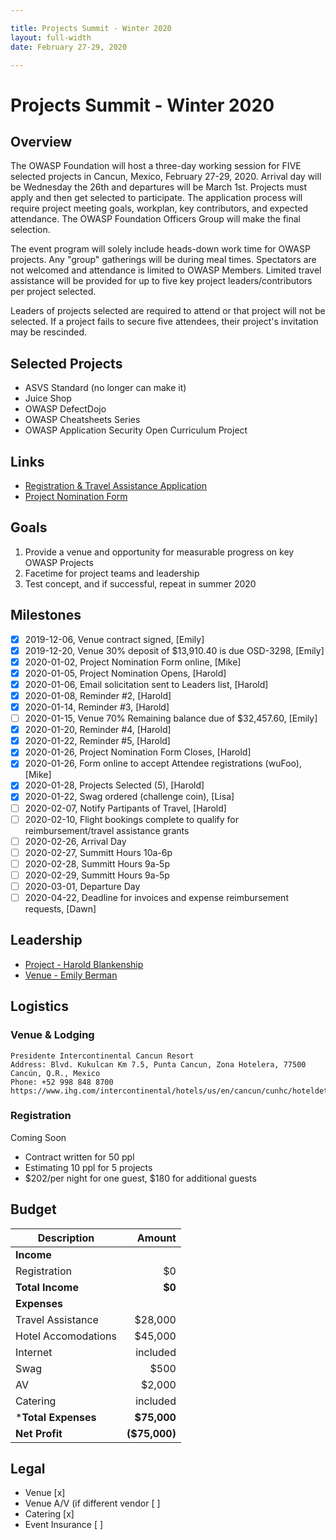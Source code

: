 ```yaml
---

title: Projects Summit - Winter 2020
layout: full-width
date: February 27-29, 2020

---
```


# Projects Summit - Winter 2020

## Overview

The OWASP Foundation will host a three-day working session for FIVE selected projects in Cancun, Mexico, February 27-29, 2020. Arrival day will be Wednesday the 26th and departures will be March 1st. Projects must apply and then get selected to participate. The application process will require project meeting goals, workplan, key contributors, and expected attendance. The OWASP Foundation Officers Group will make the final selection.

The event program will solely include heads-down work time for OWASP projects. Any "group" gatherings will be during meal times. Spectators are not welcomed and attendance is limited to OWASP Members. Limited travel assistance will be provided for up to five key project leaders/contributors per project selected.

Leaders of projects selected are required to attend or that project will not be selected. If a project fails to secure five attendees, their project's invitation may be rescinded.

## Selected Projects
- ASVS Standard (no longer can make it)
- Juice Shop
- OWASP DefectDojo
- OWASP Cheatsheets Series
- OWASP Application Security Open Curriculum Project

## Links
- [Registration & Travel Assistance Application](https://owasp.wufoo.com/forms/projects-summit-registration-and-travel-assistance/)
- [Project Nomination Form](https://owasp.wufoo.com/forms/projects-summit-application/)

## Goals

1. Provide a venue and opportunity for measurable progress on key OWASP Projects
2. Facetime for project teams and leadership
3. Test concept, and if successful, repeat in summer 2020

## Milestones

- [x] 2019-12-06, Venue contract signed, [Emily]
- [x] 2019-12-20, Venue 30% deposit of $13,910.40 is due OSD-3298, [Emily]
- [x] 2020-01-02, Project Nomination Form online, [Mike]
- [x] 2020-01-05, Project Nomination Opens, [Harold]
- [x] 2020-01-06, Email solicitation sent to Leaders list, [Harold]
- [x] 2020-01-08, Reminder #2, [Harold]
- [x] 2020-01-14, Reminder #3, [Harold]
- [ ] 2020-01-15, Venue 70% Remaining balance due of $32,457.60, [Emily]
- [x] 2020-01-20, Reminder #4, [Harold]
- [x] 2020-01-22, Reminder #5, [Harold]
- [x] 2020-01-26, Project Nomination Form Closes, [Harold]
- [X] 2020-01-26, Form online to accept Attendee registrations (wuFoo), [Mike]
- [X] 2020-01-28, Projects Selected (5), [Harold]
- [X] 2020-01-22, Swag ordered (challenge coin), [Lisa]
- [ ] 2020-02-07, Notify Partipants of Travel, [Harold]
- [ ] 2020-02-10, Flight bookings complete to qualify for reimbursement/travel assistance grants
- [ ] 2020-02-26, Arrival Day
- [ ] 2020-02-27, Summitt Hours 10a-6p
- [ ] 2020-02-28, Summitt Hours 9a-5p
- [ ] 2020-02-29, Summitt Hours 9a-5p
- [ ] 2020-03-01, Departure Day
- [ ] 2020-04-22, Deadline for invoices and expense reimbursement requests, [Dawn]

## Leadership

* [Project - Harold Blankenship](mailto:harold.blankenship@owasp.com?subject=Project%20Summit)
* [Venue - Emily Berman](mailto:emily.berman@owasp.com?subject=Project%20Summit)


## Logistics

### Venue & Lodging

``` 
Presidente Intercontinental Cancun Resort
Address: Blvd. Kukulcan Km 7.5, Punta Cancun, Zona Hotelera, 77500 Cancún, Q.R., Mexico
Phone: +52 998 848 8700
https://www.ihg.com/intercontinental/hotels/us/en/cancun/cunhc/hoteldetail
```

### Registration 

Coming Soon
- Contract written for 50 ppl
- Estimating 10 ppl for 5 projects
- $202/per night for one guest, $180 for additional guests

## Budget 

Description            | Amount
--------------         | ------------:
**Income**             | 
Registration           | $0
**Total Income**       | **$0**
**Expenses**           | 
Travel Assistance      | $28,000 
Hotel Accomodations    | $45,000 
Internet               | included
Swag                   | $500
AV                     | $2,000 
Catering               | included
***Total Expenses**    | **$75,000**
**Net Profit**         | **($75,000)**


## Legal

* Venue [x]
* Venue A/V (if different vendor [ ]
* Catering [x]
* Event Insurance [ ]

